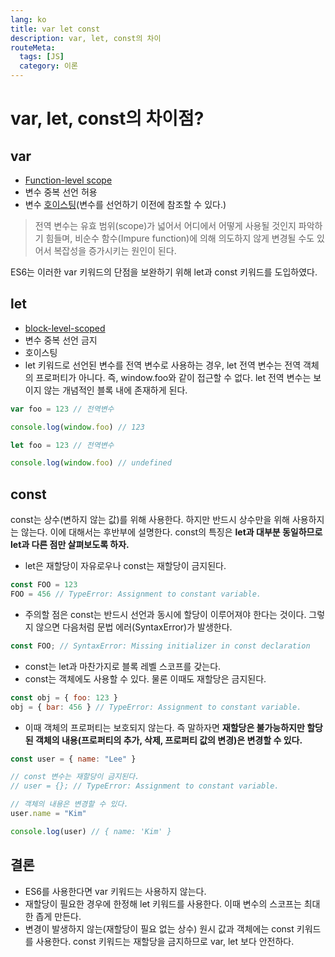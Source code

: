 ```yaml
---
lang: ko
title: var let const
description: var, let, const의 차이
routeMeta:
  tags: [JS]
  category: 이론
---
```


# var, let, const의 차이점?

## var

- [Function-level scope](../JS/concept-scope.md#function-scoped)
- 변수 중복 선언 허용
- 변수 [호이스팅](../JS/concept-hoisting.md)(변수를 선언하기 이전에 참조할 수 있다.)

> 전역 변수는 유효 범위(scope)가 넓어서 어디에서 어떻게 사용될 것인지 파악하기 힘들며, 비순수 함수(Impure function)에 의해 의도하지 않게 변경될 수도 있어서 복잡성을 증가시키는 원인이 된다.

ES6는 이러한 var 키워드의 단점을 보완하기 위해 let과 const 키워드를 도입하였다.

## let

- [block-level-scoped](../JS/concept-scope.md#block-level-scope)
- 변수 중복 선언 금지
- 호이스팅
- let 키워드로 선언된 변수를 전역 변수로 사용하는 경우, let 전역 변수는 전역 객체의 프로퍼티가 아니다. 즉, window.foo와 같이 접근할 수 없다. let 전역 변수는 보이지 않는 개념적인 블록 내에 존재하게 된다.

```js
var foo = 123 // 전역변수

console.log(window.foo) // 123
```

```js
let foo = 123 // 전역변수

console.log(window.foo) // undefined
```

## const

const는 상수(변하지 않는 값)를 위해 사용한다. 하지만 반드시 상수만을 위해 사용하지는 않는다. 이에 대해서는 후반부에 설명한다. const의 특징은 **let과 대부분 동일하므로 let과 다른 점만 살펴보도록 하자.**

- let은 재할당이 자유로우나 const는 재할당이 금지된다.

```js
const FOO = 123
FOO = 456 // TypeError: Assignment to constant variable.
```

- 주의할 점은 const는 반드시 선언과 동시에 할당이 이루어져야 한다는 것이다. 그렇지 않으면 다음처럼 문법 에러(SyntaxError)가 발생한다.

```js
const FOO; // SyntaxError: Missing initializer in const declaration
```

- const는 let과 마찬가지로 블록 레벨 스코프를 갖는다.
- const는 객체에도 사용할 수 있다. 물론 이때도 재할당은 금지된다.

```js
const obj = { foo: 123 }
obj = { bar: 456 } // TypeError: Assignment to constant variable.
```

- 이때 객체의 프로퍼티는 보호되지 않는다. 즉 말하자면 **재할당은 불가능하지만 할당된 객체의 내용(프로퍼티의 추가, 삭제, 프로퍼티 값의 변경)은 변경할 수 있다.**

```js
const user = { name: "Lee" }

// const 변수는 재할당이 금지된다.
// user = {}; // TypeError: Assignment to constant variable.

// 객체의 내용은 변경할 수 있다.
user.name = "Kim"

console.log(user) // { name: 'Kim' }
```

## 결론

- ES6를 사용한다면 var 키워드는 사용하지 않는다.
- 재할당이 필요한 경우에 한정해 let 키워드를 사용한다. 이때 변수의 스코프는 최대한 좁게 만든다.
- 변경이 발생하지 않는(재할당이 필요 없는 상수) 원시 값과 객체에는 const 키워드를 사용한다. const 키워드는 재할당을 금지하므로 var, let 보다 안전하다.
